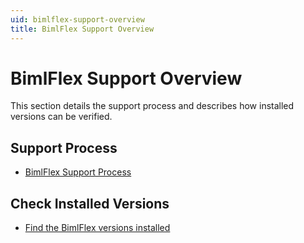 ```yaml
---
uid: bimlflex-support-overview
title: BimlFlex Support Overview
---
```

# BimlFlex Support Overview

This section details the support process and describes how installed versions can be verified.

## Support Process

* [BimlFlex Support Process](xref:bimlflex-support-process)

## Check Installed Versions

* [Find the BimlFlex versions installed](xref:bimlflex-find-version)
